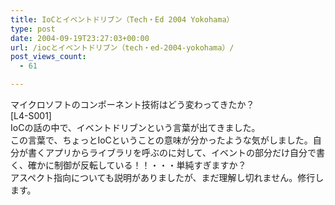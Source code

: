 ```yaml
---
title: IoCとイベントドリブン（Tech・Ed 2004 Yokohama）
type: post
date: 2004-09-19T23:27:03+00:00
url: /iocとイベントドリブン（tech・ed-2004-yokohama）/
post_views_count:
  - 61

---
```

マイクロソフトのコンポーネント技術はどう変わってきたか？  
[L4-S001]  
IoCの話の中で、イベントドリブンという言葉が出てきました。  
この言葉で、ちょっとIoCということの意味が分かったような気がしました。自分が書くアプリからライブラリを呼ぶのに対して、イベントの部分だけ自分で書く、確かに制御が反転している！！・・・単純すぎますか？  
アスペクト指向についても説明がありましたが、まだ理解し切れません。修行します。